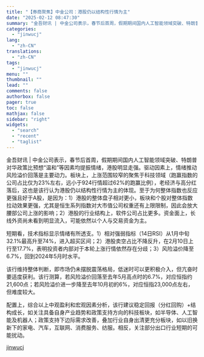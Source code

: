 ```yaml
---
title: "【券商聚焦】中金公司：港股仍以结构性行情为主"
date: "2025-02-12 08:47:30"
summary: "金吾财讯 | 中金公司表示，春节后首周，假期期间国内人工智能领域突破、特朗普对华政策比预想“温和”等..."
categories:
  - "jinwucj"
lang:
  - "zh-CN"
translations:
  - "zh-CN"
tags:
  - "jinwucj"
menu: ""
thumbnail: ""
lead: ""
comments: false
authorbox: false
pager: true
toc: false
mathjax: false
sidebar: "right"
widgets:
  - "search"
  - "recent"
  - "taglist"
---
```


金吾财讯 | 中金公司表示，春节后首周，假期期间国内人工智能领域突破、特朗普对华政策比预想“温和”等因素均提振情绪，港股明显走强。驱动因素上，情绪推动风险溢价回落是主要动力。板块上，上涨范围较窄的聚焦于科技领域（跑赢指数的公司占比仅为23%左右，远小于924行情超过62%的跑赢比例），老经济与高分红落后，这也是该行认为港股仍以结构性行情为主的体现。至于为何整体指数也反应更强且好于A股，是因为：1）港股的整体盘子相对更小，板块和个股对整体指数拉动效果更强，尤其是恒生系列指数对大市值公司权重还有上限限制，因此会放大腰部公司上涨的影响；2）港股的行业结构上，软件公司占比更多。资金面上，长线外资尚未看到明显流入，可能依然以个人与交易资金为主。  
  
短期看，技术指标显示情绪有所透支。1）相对强弱指标（14日RSI）从1月中旬32.1%最高升至74%，进入超买区间；2）港股卖空占比不降反升，在2月10日上行至17.7%，表明投资者内部对于本轮上涨行情依然存在分歧；3）风险溢价降至6.7%，回到2024年5月时水平。  
  
该行维持整体判断，即市场仍未摆脱震荡格局，低迷时可以更积极介入，但亢奋时要适度获利。该行测算，若风险溢价回落至去年5月高点时的6.7%，对应恒指约21,600点；若风险溢价进一步降至去年10月初的6%，对应恒指23,000点左右，但难度较大。  
  
配置上，综合以上中观盈利和宏观因素分析，该行建议稳定回报（分红回购）+结构成长，如关注具备自身产业趋势和政策支持方向的科技板块，如半导体、人工智能及机器人；政策支持下边际需求改善，叠加行业自身出清更充分板块，如以旧换新下的家电、汽车，互联网、消费服务、纺服。相反，关注部分出口行业短期的可能扰动。

[jinwucj](https://sky.szfiu.com/info/hk/details/265969969)
